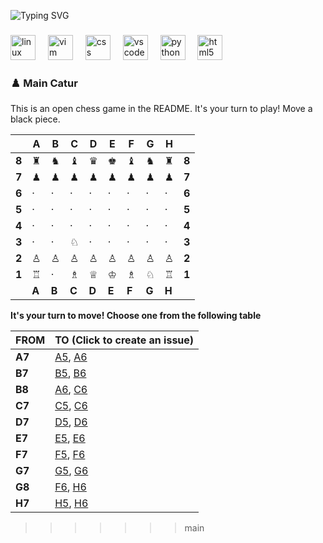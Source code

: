 <p align="left">
  <img src="https://readme-typing-svg.demolab.com?font=Fira+Code&size=22&pause=1200&color=14F195&width=550&lines=Selamat+Datang+di+GitHub+saya!;Calon+developer+yang+lagi+belajar;Python+%7C+CSS+%7C+HTML" alt="Typing SVG" />
</p>

###

<div align="left">
  <img src="https://cdn.jsdelivr.net/gh/devicons/devicon/icons/linux/linux-original.svg" height="40" alt="linux logo"  />
  <img width="12" />
  <img src="https://cdn.jsdelivr.net/gh/devicons/devicon/icons/vim/vim-original.svg" height="40" alt="vim logo"  />
  <img width="12" />
  <img src="https://cdn.jsdelivr.net/gh/devicons/devicon/icons/css3/css3-original.svg" height="40" alt="css logo"  />
  <img width="12" />
  <img src="https://cdn.jsdelivr.net/gh/devicons/devicon/icons/vscode/vscode-original.svg" height="40" alt="vscode logo"  />
  <img width="12" />
  <img src="https://cdn.jsdelivr.net/gh/devicons/devicon/icons/python/python-original.svg" height="40" alt="python logo"  />
  <img width="12" />
  <img src="https://cdn.jsdelivr.net/gh/devicons/devicon/icons/html5/html5-original.svg" height="40" alt="html5 logo"  />
</div>

###

<div align="center">
</div>

### ♟️ Main Catur

<!-- BEGIN CHESS BOARD -->
This is an open chess game in the README. It's your turn to play! Move a black piece.


|     | A | B | C | D | E | F | G | H |     |
|-----|---|---|---|---|---|---|---|---|-----|
| **8** | ♜ | ♞ | ♝ | ♛ | ♚ | ♝ | ♞ | ♜ | **8** |
| **7** | ♟ | ♟ | ♟ | ♟ | ♟ | ♟ | ♟ | ♟ | **7** |
| **6** | · | · | · | · | · | · | · | · | **6** |
| **5** | · | · | · | · | · | · | · | · | **5** |
| **4** | · | · | · | · | · | · | · | · | **4** |
| **3** | · | · | ♘ | · | · | · | · | · | **3** |
| **2** | ♙ | ♙ | ♙ | ♙ | ♙ | ♙ | ♙ | ♙ | **2** |
| **1** | ♖ | · | ♗ | ♕ | ♔ | ♗ | ♘ | ♖ | **1** |
|     | **A** | **B** | **C** | **D** | **E** | **F** | **G** | **H** |     |


**It's your turn to move! Choose one from the following table**

| FROM | TO (Click to create an issue) |
|------|-------------------------------|
| **A7** | [A5](https://github.com/mfrnudin/mfrnudin/issues/new?title=Chess%3A%20Move%20A7%20to%20A5&body=Please%20do%20not%20change%20the%20title.%20Just%20click%20%22Submit%20new%20issue%22.), [A6](https://github.com/mfrnudin/mfrnudin/issues/new?title=Chess%3A%20Move%20A7%20to%20A6&body=Please%20do%20not%20change%20the%20title.%20Just%20click%20%22Submit%20new%20issue%22.) |
| **B7** | [B5](https://github.com/mfrnudin/mfrnudin/issues/new?title=Chess%3A%20Move%20B7%20to%20B5&body=Please%20do%20not%20change%20the%20title.%20Just%20click%20%22Submit%20new%20issue%22.), [B6](https://github.com/mfrnudin/mfrnudin/issues/new?title=Chess%3A%20Move%20B7%20to%20B6&body=Please%20do%20not%20change%20the%20title.%20Just%20click%20%22Submit%20new%20issue%22.) |
| **B8** | [A6](https://github.com/mfrnudin/mfrnudin/issues/new?title=Chess%3A%20Move%20B8%20to%20A6&body=Please%20do%20not%20change%20the%20title.%20Just%20click%20%22Submit%20new%20issue%22.), [C6](https://github.com/mfrnudin/mfrnudin/issues/new?title=Chess%3A%20Move%20B8%20to%20C6&body=Please%20do%20not%20change%20the%20title.%20Just%20click%20%22Submit%20new%20issue%22.) |
| **C7** | [C5](https://github.com/mfrnudin/mfrnudin/issues/new?title=Chess%3A%20Move%20C7%20to%20C5&body=Please%20do%20not%20change%20the%20title.%20Just%20click%20%22Submit%20new%20issue%22.), [C6](https://github.com/mfrnudin/mfrnudin/issues/new?title=Chess%3A%20Move%20C7%20to%20C6&body=Please%20do%20not%20change%20the%20title.%20Just%20click%20%22Submit%20new%20issue%22.) |
| **D7** | [D5](https://github.com/mfrnudin/mfrnudin/issues/new?title=Chess%3A%20Move%20D7%20to%20D5&body=Please%20do%20not%20change%20the%20title.%20Just%20click%20%22Submit%20new%20issue%22.), [D6](https://github.com/mfrnudin/mfrnudin/issues/new?title=Chess%3A%20Move%20D7%20to%20D6&body=Please%20do%20not%20change%20the%20title.%20Just%20click%20%22Submit%20new%20issue%22.) |
| **E7** | [E5](https://github.com/mfrnudin/mfrnudin/issues/new?title=Chess%3A%20Move%20E7%20to%20E5&body=Please%20do%20not%20change%20the%20title.%20Just%20click%20%22Submit%20new%20issue%22.), [E6](https://github.com/mfrnudin/mfrnudin/issues/new?title=Chess%3A%20Move%20E7%20to%20E6&body=Please%20do%20not%20change%20the%20title.%20Just%20click%20%22Submit%20new%20issue%22.) |
| **F7** | [F5](https://github.com/mfrnudin/mfrnudin/issues/new?title=Chess%3A%20Move%20F7%20to%20F5&body=Please%20do%20not%20change%20the%20title.%20Just%20click%20%22Submit%20new%20issue%22.), [F6](https://github.com/mfrnudin/mfrnudin/issues/new?title=Chess%3A%20Move%20F7%20to%20F6&body=Please%20do%20not%20change%20the%20title.%20Just%20click%20%22Submit%20new%20issue%22.) |
| **G7** | [G5](https://github.com/mfrnudin/mfrnudin/issues/new?title=Chess%3A%20Move%20G7%20to%20G5&body=Please%20do%20not%20change%20the%20title.%20Just%20click%20%22Submit%20new%20issue%22.), [G6](https://github.com/mfrnudin/mfrnudin/issues/new?title=Chess%3A%20Move%20G7%20to%20G6&body=Please%20do%20not%20change%20the%20title.%20Just%20click%20%22Submit%20new%20issue%22.) |
| **G8** | [F6](https://github.com/mfrnudin/mfrnudin/issues/new?title=Chess%3A%20Move%20G8%20to%20F6&body=Please%20do%20not%20change%20the%20title.%20Just%20click%20%22Submit%20new%20issue%22.), [H6](https://github.com/mfrnudin/mfrnudin/issues/new?title=Chess%3A%20Move%20G8%20to%20H6&body=Please%20do%20not%20change%20the%20title.%20Just%20click%20%22Submit%20new%20issue%22.) |
| **H7** | [H5](https://github.com/mfrnudin/mfrnudin/issues/new?title=Chess%3A%20Move%20H7%20to%20H5&body=Please%20do%20not%20change%20the%20title.%20Just%20click%20%22Submit%20new%20issue%22.), [H6](https://github.com/mfrnudin/mfrnudin/issues/new?title=Chess%3A%20Move%20H7%20to%20H6&body=Please%20do%20not%20change%20the%20title.%20Just%20click%20%22Submit%20new%20issue%22.) |
<!-- END CHESS BOARD -->
>>>>>>> main
